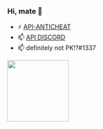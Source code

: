 ### Hi, mate 👋

- ⚡ <a href="https://apiac.xyz">API-ANTICHEAT</a>
- 📫 <a href="https://discord.gg/stz4nCkhZp">API DISCORD</a> 
- 📫 definitely not PK!?#1337

<img height="140px" src="https://github-readme-stats.vercel.app/api?username=pk-1337&show_icons=true&theme=dark" />
